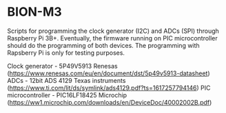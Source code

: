 # BION-M3

Scripts for programming the clock generator (I2C) and ADCs (SPI) through Raspberry Pi 3B+. Eventually, the firmware running on PIC microcontroller should do the programming of both devices. The programming with Rapsberry Pi is only for testing purposes.

Clock generator - 5P49V5913 Renesas (https://www.renesas.com/eu/en/document/dst/5p49v5913-datasheet)
ADCs - 12bit ADS 4129 Texas instruments (https://www.ti.com/lit/ds/symlink/ads4129.pdf?ts=1617257794146)
PIC microcontroller - PIC16LF18425 Microchip (https://ww1.microchip.com/downloads/en/DeviceDoc/40002002B.pdf)
